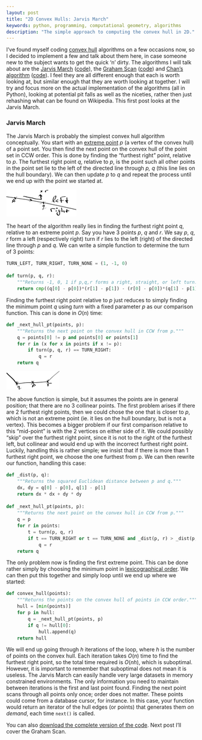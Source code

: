 ```yaml
---
layout: post
title: "2D Convex Hulls: Jarvis March"
keywords: python, programming, computational geometry, algorithms
description: "The simple approach to computing the convex hull in 2D."
---
```

I’ve found myself coding [convex hull][ch] algorithms on a few occasions now,
so I decided to implement a few and talk about them here, in case someone new
to the subject wants to get the quick ‘n’ dirty. The algorithms I will talk
about are the [Jarvis March][jarvis] ([code][jarvis code]), the [Graham
Scan][graham scan] ([code][graham scan code]) and [Chan’s algorithm][chan]
([code][chan code]). I feel they are all different enough that each is worth
looking at, but similar enough that they are worth looking at together. I will
try and focus more on the actual implementation of the algorithms (all in
Python), looking at potential pit falls as well as the niceties, rather then
just rehashing what can be found on Wikipedia. This first post looks at the
Jarvis March.

### Jarvis March

The Jarvis March is probably the simplest convex hull algorithm conceptually.
You start with an [extreme point][extreme] *p* (a vertex of the convex hull) of
a point set. You then find the next point on the convex hull of the point set
in CCW order. This is done by finding the “furthest right” point, relative to
*p*. The furthest right point *q*, relative to *p*, is the point such all other
points in the point set lie to the left of the directed line through *p, q*
(this line lies on the hull boundary). We can then update *p* to *q* and repeat
the process until we end up with the point we started at.

![p, q, r forming a left turn](/img/posts/left-turn.png)

The heart of the algorithm really lies in finding the furthest right point *q*,
relative to an extreme point *p*. Say you have 3 points *p*, *q* and *r*. We
say *p*, *q*, *r* form a left (respectively right) turn if *r* lies to the left
(right) of the directed line through *p* and *q*. We can write a simple
function to determine the turn of 3 points:

```python
TURN_LEFT, TURN_RIGHT, TURN_NONE = (1, -1, 0)

def turn(p, q, r):
    """Returns -1, 0, 1 if p,q,r forms a right, straight, or left turn."""
    return cmp((q[0] - p[0])*(r[1] - p[1]) - (r[0] - p[0])*(q[1] - p[1]), 0)
```

Finding the furthest right point relative to *p* just reduces to simply finding
the minimum point *q* using *turn* with a fixed parameter *p* as our comparison
function. This can is done in $O(n)$ time:

```python
def _next_hull_pt(points, p):
    """Returns the next point on the convex hull in CCW from p."""
    q = points[0] != p and points[0] or points[1]
    for r in (x for x in points if x != p):
        if turn(p, q, r) == TURN_RIGHT:
            q = r
    return q
```

![p in between p & q](/img/posts/degenerate-problem.png)

The above function is simple, but it assumes the points are in general
position; that there are no 3 collinear points. The first problem arises if
there are 2 furthest right points, then we could chose the one that is closer
to *p*, which is not an extreme point (ie. it lies on the hull boundary, but is
not a vertex). This becomes a bigger problem if our first comparison relative
to this “mid-point” is with the 2 vertices on either side of it. We could
possibly “skip” over the furthest right point, since it is not to the right of
the furthest left, but collinear and would end up with the incorrect furthest
right point. Luckily, handling this is rather simple; we insist that if there
is more than 1 furthest right point, we choose the one furthest from p. We can
then rewrite our function, handling this case:

```python
def _dist(p, q):
    """Returns the squared Euclidean distance between p and q."""
    dx, dy = q[0] - p[0], q[1] - p[1]
    return dx * dx + dy * dy

def _next_hull_pt(points, p):
    """Returns the next point on the convex hull in CCW from p."""
    q = p
    for r in points:
        t = turn(p, q, r)
        if t == TURN_RIGHT or t == TURN_NONE and _dist(p, r) > _dist(p, q):
            q = r
    return q
```

The only problem now is finding the first extreme point. This can be done
rather simply by choosing the minimum point in [lexicographical
order][lexi-order]. We can then put this together and simply loop until we end
up where we started:

```python
def convex_hull(points):
    """Returns the points on the convex hull of points in CCW order."""
    hull = [min(points)]
    for p in hull:
        q = _next_hull_pt(points, p)
        if q != hull[0]:
            hull.append(q)
    return hull
```

We will end up going through *h* iterations of the loop, where *h* is the
number of points on the convex hull. Each iteration takes $O(n)$ time to find
the furthest right point, so the total time required is $O(nh)$, which is
suboptimal. However, it is important to remember that suboptimal does not mean
it is useless. The Jarvis March can easily handle very large datasets in memory
constrained environments. The only information you need to maintain between
iterations is the first and last point found. Finding the next point scans
through all points only once; order does not matter. These points could come
from a database cursor, for instance. In this case, your function would return
an iterator of the hull edges (or points) that generates them *on demand*, each
time `next()` is called.

You can also [download the complete version of the code][jarvis code]. Next post I’ll cover the Graham Scan.

[jarvis post]: /2009/12/jarvis-march/ "Discussion of the Jarvis march"
[graham scan post]: /2010/03/graham-scan/ "Discussion of the Graham-Andrews scan"
[chan post]: /2010/12/2d-convex-hulls-chans-algorithm/ "Discussion of Chan's algorithm"
[ch]: http://en.wikipedia.org/wiki/Convex_hull "Convex hulls on Wikipedia"
[jarvis]: http://en.wikipedia.org/wiki/Jarvis_march "Jarvis March (Gift Wrapping)"
[jarvis code]: http://gist.github.com/252222 "Source code for the Jarvis March"
[graham scan]: http://en.wikipedia.org/wiki/Graham_scan "Graham (Andrews) Scan"
[graham scan code]: http://gist.github.com/242402 "Source code for the Graham Scan"
[chan]: http://www.cs.uwaterloo.ca/~tmchan/conv23d.ps.gz "Chan's Algorithm (original paper)"
[chan code]: http://gist.github.com/252229 "Source code for Chan's algorithm"
[extreme]: http://en.wikipedia.org/wiki/Extreme_point "Extreme point on Wikipedia"
[lexi-order]: http://en.wikipedia.org/wiki/Lexicographical_order "Lexicographical order on Wikipedia"
